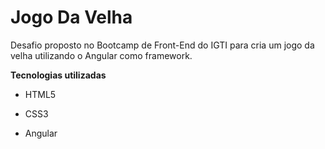 # Jogo Da Velha

Desafio proposto no Bootcamp de Front-End do IGTI para cria um jogo da velha utilizando o Angular como framework.

**Tecnologias utilizadas**

<ul><li>HTML5</li></ul>
<ul><li>CSS3</li></ul>
<ul><li>Angular</li></ul>

